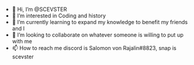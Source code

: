 - 👋 Hi, I’m @SCEVSTER
- 👀 I’m interested in Coding and history
- 🌱 I’m currently learning to expand my knowledge to benefit my friends and I
- 💞️ I’m looking to collaborate on whatever someone is willing to put up with me
- 📫 How to reach me discord is Salomon von Rajalin#8823, snap is scevster

<!---
SCEVSTER/SCEVSTER is a ✨ special ✨ repository because its `README.md` (this file) appears on your GitHub profile.
You can click the Preview link to take a look at your changes.
--->
